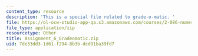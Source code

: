 ```yaml
---
content_type: resource
description: 'This is a special file related to grade-o-matic. '
file: https://ol-ocw-studio-app-qa.s3.amazonaws.com/courses/2-086-numerical-computation-for-mechanical-engineers-spring-2013/7de33dd31d61f2948b3bdcd91ba39fd7_Assignment_6_Gradeomatic.zip
file_type: application/zip
resourcetype: Other
title: Assignment_6_Gradeomatic.zip
uid: 7de33dd3-1d61-f294-8b3b-dcd91ba39fd7
---
```

